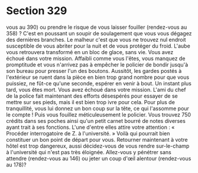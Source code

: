 # Section 329

vous au 390) ou prendre le risque de vous laisser fouiller
(rendez-vous au 358) ?
C'est en poussant un soupir de soulagement que vous vous
dégagez des dernières branches. Le malheur c'est que vous ne
trouvez nul endroit susceptible de vous abriter pour la nuit et de
vous protéger du froid. L'aube vous retrouvera transformé en un
bloc de glace, sans vie. Vous avez échoué dans votre mission.
Affaibli comme vous l'êtes, vous manquez de promptitude et
vous n'arrivez pas à empêcher le policier de bondir jusqu'à son
bureau pour presser l'un des boutons. Aussitôt, les gardes postés
à l'extérieur se ruent dans la pièce en bien trop grand nombre
pour que vous puissiez, ne fût-ce qu'une seconde, espérer en
venir à bout. Un instant plus tard, vous êtes mort. Vous avez
échoué dans votre mission.
L'ami du chef de la police fait maintenant des efforts désespérés
pour essayer de se mettre sur ses pieds, mais il est bien trop ivre
pour cela. Pour plus de tranquillité, vous lui donnez un bon coup
sur la tête, ce qui l'assomme pour le compte ! Puis vous fouillez
méticuleusement le policier. Vous trouvez 750 crédits dans ses
poches ainsi qu'un petit carnet bourré de notes diverses ayant
trait à ses fonctions. L'une d'entre elles attire votre attention : «
Procéder interrogatoire de Z. à l'université. » Voilà qui pourrait
bien constituer un bon point de départ pour vous. Retourner
maintenant à votre hôtel est trop dangereux, aussi décidez-vous
de vous rendre sur-le-champ à l'université qui n'est pas très
éloignée. Allez-vous y pénétrer sans attendre (rendez-vous au
146) ou jeter un coup d'œil alentour (rendez-vous au 178)?